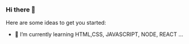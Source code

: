 ### Hi there 👋



Here are some ideas to get you started:

- 🌱 I’m currently learning HTML,CSS, JAVASCRIPT, NODE, REACT ...



